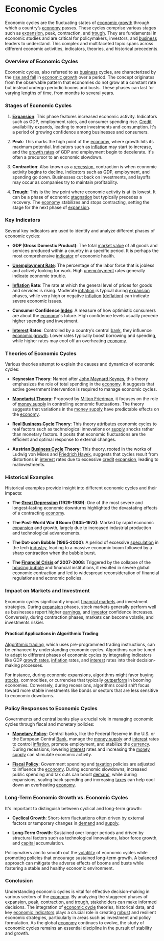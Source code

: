 # Economic Cycles

Economic cycles are the fluctuating states of [economic growth](../e/economic_growth.md) through which a country’s [economy](../e/economy.md) passes. These cycles comprise various stages such as [expansion](../e/expansion.md), peak, contraction, and [trough](../t/trough.md). They are fundamental in economic studies and are critical for policymakers, investors, and [business](../b/business.md) leaders to understand. This complex and multifaceted topic spans across different economic activities, indicators, theories, and historical precedents.

### Overview of Economic Cycles

Economic cycles, also referred to as [business](../b/business.md) cycles, are characterized by the [rise and fall](../r/rise_fall.md) in [economic growth](../e/economic_growth.md) over a period. The concept originates from the observable pattern that economies do not grow at a constant rate but instead undergo periodic booms and busts. These phases can last for varying lengths of time, from months to several years.

### Stages of Economic Cycles

1. **[Expansion](../e/expansion.md)**: This phase features increased economic activity. Indicators such as GDP, employment rates, and consumer spending rise. [Credit](../c/credit.md) availability expands, leading to more investments and consumption. It's a period of growing confidence among businesses and consumers.
  
2. **Peak**: This marks the high point of the [economy](../e/economy.md), where growth hits its maximum potential. Indicators such as [inflation](../i/inflation.md) may start to increase, and the [growth rates](../g/growth_rates_in_trading.md) of GDP and employment begin to decelerate. It's often a precursor to an economic slowdown.

3. **Contraction**: Also known as a [recession](../r/recession.md), contraction is when economic activity begins to decline. Indicators such as GDP, employment, and spending go down. Businesses cut back on investments, and layoffs may occur as companies try to maintain profitability.

4. **[Trough](../t/trough.md)**: This is the low point where economic activity is at its lowest. It can be a phase of economic [stagnation](../s/stagnation.md) but typically precedes a recovery. The [economy](../e/economy.md) stabilizes and stops contracting, setting the stage for the next phase of [expansion](../e/expansion.md).

### Key Indicators

Several key indicators are used to identify and analyze different phases of economic cycles:

- **GDP (Gross Domestic Product)**: The total [market value](../m/market_value.md) of all goods and services produced within a country in a specific period. It is perhaps the most comprehensive [indicator](../i/indicator.md) of economic health.

- **[Unemployment Rate](../u/unemployment_rate.md)**: The percentage of the labor force that is jobless and actively looking for work. High [unemployment](../u/unemployment.md) rates generally indicate economic trouble.

- **[Inflation](../i/inflation.md) Rate**: The rate at which the general level of prices for goods and services is rising. Moderate [inflation](../i/inflation.md) is typical during [expansion](../e/expansion.md) phases, while very high or negative [inflation](../i/inflation.md) ([deflation](../d/deflation.md)) can indicate severe economic issues.

- **Consumer Confidence [Index](../i/index.md)**: A measure of how optimistic consumers are about the [economy](../e/economy.md)'s future. High confidence levels usually precede higher spending and investment.

- **[Interest](../i/interest.md) Rates**: Controlled by a country’s central [bank](../b/bank.md), they influence [economic growth](../e/economic_growth.md). Lower rates typically boost borrowing and spending, while higher rates may cool off an overheating [economy](../e/economy.md).

### Theories of Economic Cycles

Various theories attempt to explain the causes and dynamics of economic cycles:

- **Keynesian Theory**: Named after [John Maynard Keynes](../j/john_maynard_keynes.md), this theory emphasizes the role of total spending in the [economy](../e/economy.md). It suggests that active government intervention is required to manage economic cycles.

- **[Monetarist Theory](../m/monetarist_theory.md)**: Proposed by [Milton Friedman](../m/milton_friedman.md), it focuses on the role of [money supply](../m/money_supply.md) in controlling economic fluctuations. The theory suggests that variations in the [money supply](../m/money_supply.md) have predictable effects on the [economy](../e/economy.md).

- **Real [Business Cycle](../b/business_cycle.md) Theory**: This theory attributes economic cycles to real factors such as technological innovations or [supply](../s/supply.md) shocks rather than monetary factors. It posits that economic fluctuations are the efficient and optimal response to external changes.

- **Austrian [Business Cycle](../b/business_cycle.md) Theory**: This theory, rooted in the works of Ludwig von Mises and [Friedrich Hayek](../f/friedrich_hayek.md), suggests that cycles result from distortions in [interest](../i/interest.md) rates due to excessive [credit](../c/credit.md) [expansion](../e/expansion.md), leading to malinvestments.

### Historical Examples

Historical examples provide insight into different economic cycles and their impacts:

- **The [Great Depression](../g/great_depression.md) (1929-1939)**: One of the most severe and longest-lasting economic downturns highlighted the devastating effects of a contracting [economy](../e/economy.md).

- **The Post-World War II Boom (1945-1973)**: Marked by rapid economic [expansion](../e/expansion.md) and growth, largely due to increased industrial production and technological advancements.

- **The Dot-com Bubble (1995-2000)**: A period of excessive [speculation](../s/speculation.md) in the tech [industry](../i/industry.md), leading to a massive economic boom followed by a sharp contraction when the bubble burst.

- **The [Financial Crisis](../f/financial_crisis.md) of 2007-2008**: Triggered by the collapse of the [housing bubble](../h/housing_bubble.md) and financial institutions, it resulted in severe global economic contraction and led to widespread reconsideration of financial regulations and economic policies.

### Impact on Markets and Investment

Economic cycles significantly impact [financial markets](../f/financial_market.md) and investment strategies. During [expansion](../e/expansion.md) phases, stock markets generally perform well as businesses report higher [earnings](../e/earnings.md), and [investor](../i/investor.md) confidence increases. Conversely, during contraction phases, markets can become volatile, and investments riskier.

#### Practical Applications in Algorithmic Trading

[Algorithmic trading](../a/algorithmic_trading.md), which uses pre-programmed trading instructions, can be enhanced by understanding economic cycles. Algorithms can be tuned to adapt to different phases of economic cycles by integrating indicators like GDP [growth rates](../g/growth_rates_in_trading.md), [inflation](../i/inflation.md) rates, and [interest](../i/interest.md) rates into their decision-making processes.

For instance, during economic expansions, algorithms might favor buying [stocks](../s/stock.md), commodities, or currencies that typically [outperform](../o/outperform.md) in booming economies. Conversely, during recessions, algorithms could shift focus toward more stable investments like bonds or sectors that are less sensitive to economic downturns.

### Policy Responses to Economic Cycles

Governments and central banks play a crucial role in managing economic cycles through fiscal and monetary policies:

- **[Monetary Policy](../m/monetary_policy.md)**: Central banks, like the Federal Reserve in the U.S. or the European Central [Bank](../b/bank.md), manage the [money supply](../m/money_supply.md) and [interest](../i/interest.md) rates to control [inflation](../i/inflation.md), promote employment, and stabilize the [currency](../c/currency.md). During recessions, lowering [interest](../i/interest.md) rates and increasing the [money supply](../m/money_supply.md) can stimulate economic activity.

- **[Fiscal Policy](../f/fiscal_policy.md)**: Government spending and [taxation](../t/taxation.md) policies are adjusted to influence the [economy](../e/economy.md). During economic slowdowns, increased public spending and tax cuts can boost [demand](../d/demand.md), while during expansions, scaling back spending and increasing [taxes](../t/taxes.md) can help cool down an overheating [economy](../e/economy.md).

### Long-Term Economic Growth vs. Economic Cycles

It's important to distinguish between cyclical and long-term growth:

- **Cyclical Growth**: Short-term fluctuations often driven by external factors or temporary changes in [demand](../d/demand.md) and [supply](../s/supply.md).
  
- **Long-Term Growth**: Sustained over longer periods and driven by structural factors such as technological innovations, labor force growth, and [capital](../c/capital.md) accumulation.

Policymakers aim to smooth out the [volatility](../v/volatility.md) of economic cycles while promoting policies that encourage sustained long-term growth. A balanced approach can mitigate the adverse effects of booms and busts while fostering a stable and healthy economic environment.

### Conclusion

Understanding economic cycles is vital for effective decision-making in various sectors of the [economy](../e/economy.md). By analyzing the staggered phases of [expansion](../e/expansion.md), peak, contraction, and [trough](../t/trough.md), stakeholders can make informed decisions. The integration of [economic cycle](../e/economic_cycle.md) theories, historical data, and key [economic indicators](../e/economic_indicators.md) plays a crucial role in creating [robust](../r/robust.md) and resilient economic strategies, particularly in areas such as investment and policy formulation. As the global [economy](../e/economy.md) continues to evolve, the study of economic cycles remains an essential discipline in the pursuit of stability and growth.